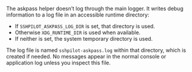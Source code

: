 The askpass helper doesn’t log through the main logger.
It writes debug information to a log file in an accessible runtime directory:

- If `SSHPILOT_ASKPASS_LOG_DIR` is set, that directory is used.
- Otherwise `XDG_RUNTIME_DIR` is used when available.
- If neither is set, the system temporary directory is used.

The log file is named `sshpilot-askpass.log` within that directory, which is created if needed. No messages appear in the normal console or application log unless you inspect this file.